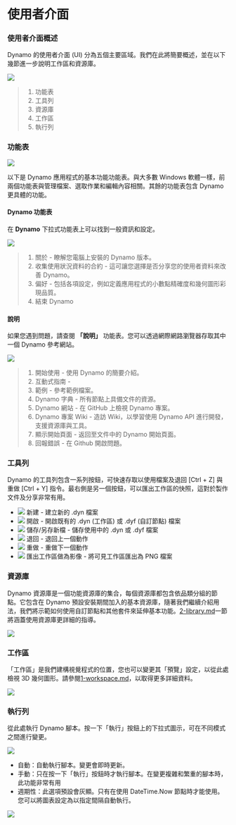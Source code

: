 # 使用者介面

### 使用者介面概述

Dynamo 的使用者介面 (UI) 分為五個主要區域。我們在此將簡要概述，並在以下幾節進一步說明工作區和資源庫。

![](images/userinterface-ui.jpg)

> 1. 功能表
> 2. 工具列
> 3. 資源庫
> 4. 工作區
> 5. 執行列

### 功能表

![](../.gitbook/assets/userinterface-menu\(1\).jpg)

以下是 Dynamo 應用程式的基本功能功能表。與大多數 Windows 軟體一樣，前兩個功能表與管理檔案、選取作業和編輯內容相關。其餘的功能表包含 Dynamo 更具體的功能。

#### Dynamo 功能表

在 **Dynamo** 下拉式功能表上可以找到一般資訊和設定。

![](images/userinterface-dynamomenu.jpg)

> 1. 關於 - 瞭解您電腦上安裝的 Dynamo 版本。
> 2. 收集使用狀況資料的合約 - 這可讓您選擇是否分享您的使用者資料來改善 Dynamo。
> 3. 偏好 - 包括各項設定，例如定義應用程式的小數點精確度和幾何圖形彩現品質。
> 4. 結束 Dynamo

#### 說明

如果您遇到問題，請查閱 **「說明」** 功能表。您可以透過網際網路瀏覽器存取其中一個 Dynamo 參考網站。

![](images/userinterface-helpmenu.jpg)

> 1. 開始使用 - 使用 Dynamo 的簡要介紹。
> 2. 互動式指南 -
> 3. 範例 - 參考範例檔案。
> 4. Dynamo 字典 - 所有節點上具備文件的資源。
> 5. Dynamo 網站 - 在 GitHub 上檢視 Dynamo 專案。
> 6. Dynamo 專案 Wiki - 造訪 Wiki，以學習使用 Dynamo API 進行開發，支援資源庫與工具。
> 7. 顯示開始頁面 - 返回至文件中的 Dynamo 開始頁面。
> 8. 回報錯誤 - 在 Github 開啟問題。

### 工具列

Dynamo 的工具列包含一系列按鈕，可快速存取以使用檔案及退回 [Ctrl + Z] 與重做 [Ctrl + Y] 指令。最右側是另一個按鈕，可以匯出工作區的快照，這對於製作文件及分享非常有用。

* ![](images/userinterface-newfile.jpg) 新建 - 建立新的 .dyn 檔案
* ![](<images/userinterface-open(1) (1).jpg>) 開啟 - 開啟既有的 .dyn (工作區) 或 .dyf (自訂節點) 檔案
* ![](images/userinterface-save.jpg) 儲存/另存新檔 - 儲存使用中的 .dyn 或 .dyf 檔案
* ![](images/userinterface-undo.jpg) 退回 - 退回上一個動作
* ![](images/userinterface-redo.jpg) 重做 - 重做下一個動作
* ![](images/userinterface-screenshot.jpg) 匯出工作區做為影像 - 將可見工作區匯出為 PNG 檔案

### 資源庫

Dynamo 資源庫是一個功能資源庫的集合，每個資源庫都包含依品類分組的節點。它包含在 Dynamo 預設安裝期間加入的基本資源庫，隨著我們繼續介紹用法，我們將示範如何使用自訂節點和其他套件來延伸基本功能。[2-library.md](2-library.md "mention")一節將涵蓋使用資源庫更詳細的指導。

![](images/userinterface-library.jpg)

### 工作區

「工作區」是我們建構視覺程式的位置，您也可以變更其「預覽」設定，以從此處檢視 3D 幾何圖形。請參閱[1-workspace.md](1-workspace.md "mention")，以取得更多詳細資料。

![](images/userinterface-workspace.gif)

### 執行列

從此處執行 Dynamo 腳本。按一下「執行」按鈕上的下拉式圖示，可在不同模式之間進行變更。

![](images/userinterface-executionbar.gif)

* 自動：自動執行腳本。變更會即時更新。
* 手動：只在按一下「執行」按鈕時才執行腳本。在變更複雜和繁重的腳本時，此功能非常有用
* 週期性：此選項預設會灰顯。只有在使用 DateTime.Now 節點時才能使用。您可以將圖表設定為以指定間隔自動執行。

![](images/userinterface-executionbarDateTimenode.jpg)
